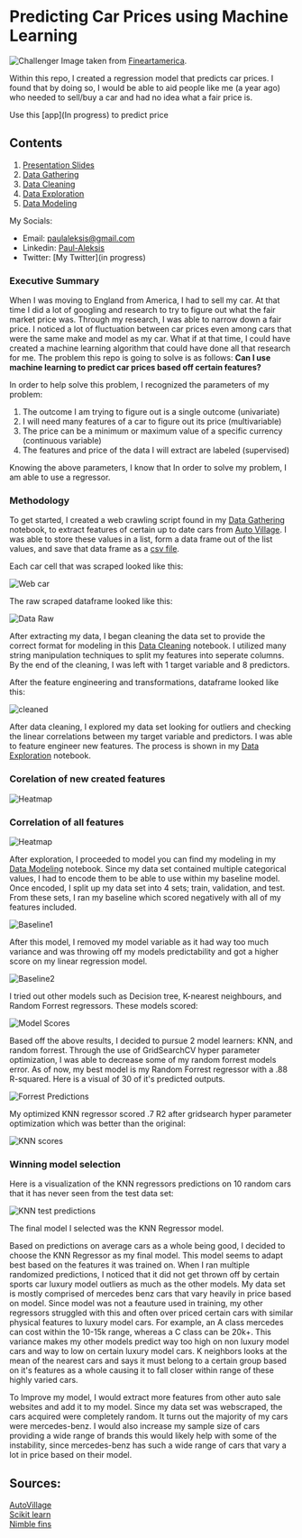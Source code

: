 # Predicting Car Prices using Machine Learning

![Challenger](./figures/challenger.jpg)
Image taken from [Fineartamerica](https://fineartamerica.com/featured/5-dodge-challenger-srt-hellcat-draw-carstoon-concept.html).

Within this repo, I created a regression model that predicts car prices.
I found that by doing so, I would be able to aid people like me (a year ago) who needed to sell/buy a car and had no idea what a fair price is.

Use this [app](In progress) to predict price

## Contents

1. [Presentation Slides](https://drive.google.com/file/d/1mDAKD81HligeDWsKDlGVd0qk2NiRACtr/view?usp=sharing)
2. [Data Gathering](https://github.com/PaulWill92/cars/blob/master/Jupyter-Notebooks/01-Data_Gathering.ipynb)
3. [Data Cleaning](https://github.com/PaulWill92/cars/blob/master/Jupyter-Notebooks/02-Data_Cleaning.ipynb)
4. [Data Exploration](https://github.com/PaulWill92/cars/blob/master/Jupyter-Notebooks/03-Data_Exploration.ipynb)
5. [Data Modeling](https://github.com/PaulWill92/cars/blob/master/Jupyter-Notebooks/04-Data_Modeling.ipynb)

My Socials:

- Email: paulaleksis@gmail.com
- Linkedin: [Paul-Aleksis](WWW.LINKEDIN.COM/IN/PAUL-ALEKSIS-406776199)
- Twitter: [My Twitter](in progress)

### Executive Summary

When I was moving to England from America, I had to sell my car. At that time I did a lot of googling and research to try to figure out what the fair market price was. Through my research, I was able to narrow down a fair price. I noticed a lot of fluctuation between car prices even among cars that were the same make and model as my car. What if at that time, I could have created a machine learning algorithm that could have done all that research for me. The problem this repo is going to solve is as follows: **Can I use machine learning to predict car prices based off certain features?**

In order to help solve this problem, I recognized the parameters of my problem:

1. The outcome I am trying to figure out is a single outcome (univariate)
2. I will need many features of a car to figure out its price (multivariable)
3. The price can be a minimum or maximum value of a specific currency (continuous variable)
4. The features and price of the data I will extract are labeled (supervised)

Knowing the above parameters, I know that In order to solve my problem, I am able to use a regressor.

### Methodology

To get started, I created a web crawling script found in my [Data Gathering](https://github.com/PaulWill92/predict-car-prices/blob/master/Jupyter-Notebooks/01-Data_Gathering.ipynb) notebook, to extract features of certain up to date cars from [Auto Village](https://www.autovillage.co.uk/used-car/filter/bodystyle/saloon). I was able to store these values in a list, form a data frame out of the list values, and save that data frame as a [csv file](https://github.com/PaulWill92/predict-car-prices/blob/master/Cleaned-Data/cleaned_cars.csv).

Each car cell that was scraped looked like this:

![Web car](./figures/website_car.png)

The raw scraped dataframe looked like this:

![Data Raw](./figures/scraped_df.png)


After extracting my data, I began cleaning the data set to provide the correct format for modeling in this [Data Cleaning](https://github.com/PaulWill92/predict-car-prices/blob/master/Jupyter-Notebooks/02-data_cleaning.ipynb) notebook. I utilized many string manipulation techniques to split my features into seperate columns. By the end of the cleaning, I was left with 1 target variable and 8 predictors.

After the feature engineering and transformations, dataframe looked like this:

![cleaned](./figures/cleaned_df.png)

After data cleaning, I explored my data set looking for outliers and checking the linear correlations between my target variable and predictors. I was able to feature engineer new features. The process is shown in my [Data Exploration](https://github.com/PaulWill92/cars/blob/master/Jupyter-Notebooks/03-Data_Exploration.ipynb) notebook.

### Corelation of new created features
![Heatmap](./figures/heatmap_new_feat.png)

### Correlation of all features
![Heatmap](./figures/heatmap.png)


After exploration, I proceeded to model you can find my modeling in my [Data Modeling](https://github.com/PaulWill92/predict-car-prices/blob/master/Jupyter-Notebooks/04-Data_Modeling.ipynb) notebook. Since my data set contained multiple categorical values, I had to encode them to be able to use within my baseline model. Once encoded, I split up my data set into 4 sets; train, validation, and test. From these sets, I ran my baseline which scored negatively with all of my features included. 

![Baseline1](./figures/baseline1_score.png)

After this model, I removed my model variable as it had way too much variance and was throwing off my models predictability and got a higher score on my linear regression model.

![Baseline2](./figures/baseline2_score.png)

I tried out other models such as Decision tree, K-nearest neighbours, and Random Forrest regressors. These models scored:

![Model Scores](./figures/model_scores.png)

Based off the above results, I decided to pursue 2 model learners: KNN, and random forrest.
Through the use of GridSearchCV hyper parameter optimization, I was able to decrease some of my random forrest models error. As of now, my best model is my Random Forrest regressor with a .88 R-squared. Here is a visual of 30 of it's predicted outputs.

![Forrest Predictions](./figures/forrest_predicted_output.png)

My optimized KNN regressor scored .7 R2 after gridsearch hyper parameter optimization which was better than the original:

![KNN scores](./figures/winner_results.png)


### Winning model selection

Here is a visualization of the KNN regressors predictions on 10 random cars that it has never seen from the test data set:

![KNN test predictions](./figures/winner_predictions.png)


The final model I selected was the KNN Regressor model. 

Based on predictions on average cars as a whole being good, I decided to choose the KNN Regressor as my final model. This model seems to adapt best based on the features it was trained on. When I ran multiple randomized predictions, I noticed that it did not get thrown off by certain sports car luxury model outliers as much as the other models. My data set is mostly comprised of mercedes benz cars that vary heavily in price based on model. Since model was not a feauture used in training, my other regressors struggled with this and often over priced certain cars with similar physical features to luxury model cars. For example, an A class mercedes can cost within the 10-15k range, whereas a C class can be 20k+. This variance makes my other models predict way too high on non luxury model cars and way to low on certain luxury model cars. K neighbors looks at the mean of the nearest cars and says it must belong to a certain group based on it's features as a whole causing it to fall closer within range of these highly varied cars.


To Improve my model, I would extract more features from other auto sale websites and add it to my model. Since my data set was webscraped, the cars acquired were completely random. It turns out the majority of my cars were mercedes-benz. I would also increase my sample size of cars providing a wide range of brands this would likely help with some of the instability, since mercedes-benz has such a wide range of cars that vary a lot in price based on their model. 

## Sources:

[AutoVillage](https://www.autovillage.co.uk/used-car) <br>
[Scikit learn](https://scikit-learn.org/stable/user_guide.html) <br>
[Nimble fins](https://www.nimblefins.co.uk/average-annual-mileage-cars-england-down-%E2%80%93-are-we-really-driving-less)